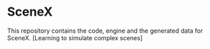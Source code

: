 # SceneX
This repository contains the code, engine and the generated data for SceneX. [Learning to simulate complex scenes]
